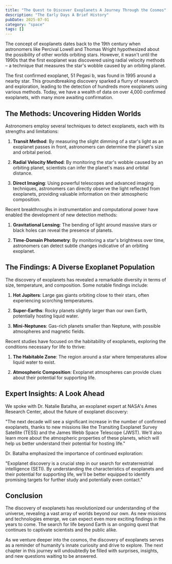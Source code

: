 ```yaml
---
title: "The Quest to Discover Exoplanets A Journey Through the Cosmos"
description: "The Early Days A Brief History"
pubDate: 2025-07-01
category: "space"
tags: []
---
```


The concept of exoplanets dates back to the 19th century when astronomers like Percival Lowell and Thomas Wright hypothesized about the possibility of other worlds orbiting stars. However, it wasn't until the 1990s that the first exoplanet was discovered using radial velocity methods – a technique that measures the star's wobble caused by an orbiting planet.

The first confirmed exoplanet, 51 Pegasi b, was found in 1995 around a nearby star. This groundbreaking discovery sparked a flurry of research and exploration, leading to the detection of hundreds more exoplanets using various methods. Today, we have a wealth of data on over 4,000 confirmed exoplanets, with many more awaiting confirmation.

## The Methods: Uncovering Hidden Worlds

Astronomers employ several techniques to detect exoplanets, each with its strengths and limitations:

1. **Transit Method**: By measuring the slight dimming of a star's light as an exoplanet passes in front, astronomers can determine the planet's size and orbital period.

2. **Radial Velocity Method**: By monitoring the star's wobble caused by an orbiting planet, scientists can infer the planet's mass and orbital distance.

3. **Direct Imaging**: Using powerful telescopes and advanced imaging techniques, astronomers can directly observe the light reflected from exoplanets, providing valuable information on their atmospheric composition.

Recent breakthroughs in instrumentation and computational power have enabled the development of new detection methods:

1. **Gravitational Lensing**: The bending of light around massive stars or black holes can reveal the presence of planets.

2. **Time-Domain Photometry**: By monitoring a star's brightness over time, astronomers can detect subtle changes indicative of an orbiting exoplanet.

## The Findings: A Diverse Exoplanet Population

The discovery of exoplanets has revealed a remarkable diversity in terms of size, temperature, and composition. Some notable findings include:

1. **Hot Jupiters**: Large gas giants orbiting close to their stars, often experiencing scorching temperatures.

2. **Super-Earths**: Rocky planets slightly larger than our own Earth, potentially hosting liquid water.

3. **Mini-Neptunes**: Gas-rich planets smaller than Neptune, with possible atmospheres and magnetic fields.

Recent studies have focused on the habitability of exoplanets, exploring the conditions necessary for life to thrive:

1. **The Habitable Zone**: The region around a star where temperatures allow liquid water to exist.

2. **Atmospheric Composition**: Exoplanet atmospheres can provide clues about their potential for supporting life.

## Expert Insights: A Look Ahead

We spoke with Dr. Natalie Batalha, an exoplanet expert at NASA's Ames Research Center, about the future of exoplanet discovery:

"The next decade will see a significant increase in the number of confirmed exoplanets, thanks to new missions like the Transiting Exoplanet Survey Satellite (TESS) and the James Webb Space Telescope (JWST). We'll also learn more about the atmospheric properties of these planets, which will help us better understand their potential for hosting life."

Dr. Batalha emphasized the importance of continued exploration:

"Exoplanet discovery is a crucial step in our search for extraterrestrial intelligence (SETI). By understanding the characteristics of exoplanets and their potential for supporting life, we'll be better equipped to identify promising targets for further study and potentially even contact."

## Conclusion

The discovery of exoplanets has revolutionized our understanding of the universe, revealing a vast array of worlds beyond our own. As new missions and technologies emerge, we can expect even more exciting findings in the years to come. The search for life beyond Earth is an ongoing quest that continues to captivate scientists and the public alike.

As we venture deeper into the cosmos, the discovery of exoplanets serves as a reminder of humanity's innate curiosity and drive to explore. The next chapter in this journey will undoubtedly be filled with surprises, insights, and new questions waiting to be answered.